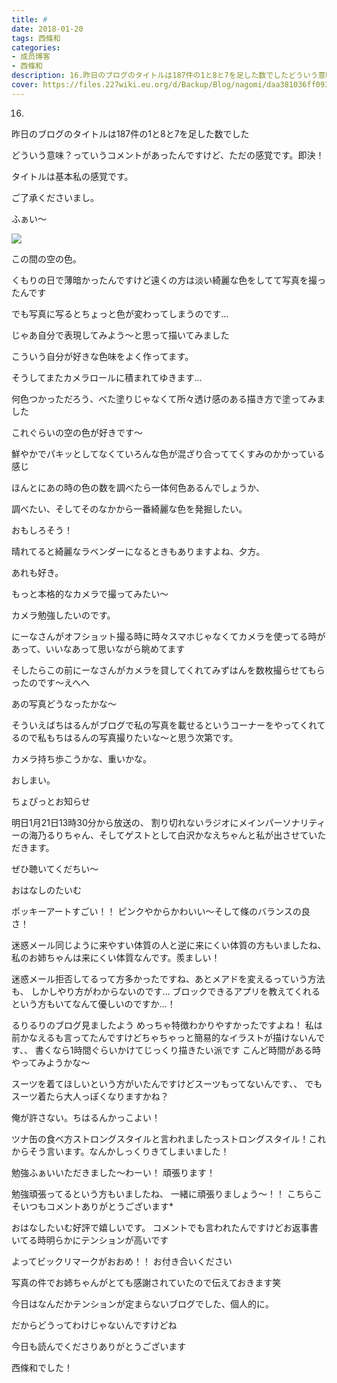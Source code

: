 ```yaml
---
title: #
date: 2018-01-20
tags: 西條和
categories: 
- 成员博客
- 西條和
description: 16.昨日のブログのタイトルは187件の1と8と7を足した数でしたどういう意味？っていうコメントがあったんですけど、ただの感覚です。即決！タイトルは基...
cover: https://files.227wiki.eu.org/d/Backup/Blog/nagomi/daa381036ff093c4f6fa736e96053.jpg 
---
```








16.






昨日のブログのタイトルは187件の1と8と7を足した数でした






どういう意味？っていうコメントがあったんですけど、ただの感覚です。即決！







タイトルは基本私の感覚です。




ご了承くださいまし。










ふぁい〜



![](https://files.227wiki.eu.org/d/Backup/Blog/nagomi/daa381036ff093c4f6fa736e96053.jpg)








この間の空の色。







くもりの日で薄暗かったんですけど遠くの方は淡い綺麗な色をしてて写真を撮ったんです




でも写真に写るとちょっと色が変わってしまうのです…





じゃあ自分で表現してみよう〜と思って描いてみました





こういう自分が好きな色味をよく作ってます。



そうしてまたカメラロールに積まれてゆきます…







何色つかっただろう、べた塗りじゃなくて所々透け感のある描き方で塗ってみました







これぐらいの空の色が好きです〜


鮮やかでパキッとしてなくていろんな色が混ざり合っててくすみのかかっている感じ







ほんとにあの時の色の数を調べたら一体何色あるんでしょうか、





調べたい、そしてそのなかから一番綺麗な色を発掘したい。

おもしろそう！








晴れてると綺麗なラベンダーになるときもありますよね、夕方。



あれも好き。








もっと本格的なカメラで撮ってみたい〜







カメラ勉強したいのです。






にーなさんがオフショット撮る時に時々スマホじゃなくてカメラを使ってる時があって、いいなあって思いながら眺めてます










そしたらこの前にーなさんがカメラを貸してくれてみずはんを数枚撮らせてもらったのです〜えへへ









あの写真どうなったかな〜









そういえばちはるんがブログで私の写真を載せるというコーナーをやってくれてるので私もちはるんの写真撮りたいな〜と思う次第です。








カメラ持ち歩こうかな、重いかな。











おしまい。






ちょぴっとお知らせ



明日1月21日13時30分から放送の、
割り切れないラジオにメインパーソナリティーの海乃るりちゃん、そしてゲストとして白沢かなえちゃんと私が出させていただきます。

ぜひ聴いてくだちい〜









おはなしのたいむ







ポッキーアートすごい！！
ピンクやからかわいい〜そして條のバランスの良さ！





迷惑メール同じように来やすい体質の人と逆に来にくい体質の方もいましたね、私のお姉ちゃんは来にくい体質なんです。羨ましい！





迷惑メール拒否してるって方多かったですね、あとメアドを変えるっていう方法も、
しかしやり方がわからないのです…
ブロックできるアプリを教えてくれるという方もいてなんて優しいのですか…！






るりるりのブログ見ましたよう
めっちゃ特徴わかりやすかったですよね！
私は前かなえるも言ってたんですけどちゃちゃっと簡易的なイラストが描けないんです、、
書くなら1時間ぐらいかけてじっくり描きたい派です
こんど時間がある時やってみようかな〜




スーツを着てほしいという方がいたんですけどスーツもってないんです、、
でもスーツ着たら大人っぽくなりますかね？





俺が許さない。ちはるんかっこよい！




ツナ缶の食べ方ストロングスタイルと言われましたっストロングスタイル！これからそう言います。なんかしっくりきてしまいました！



勉強ふぁいいただきました〜わーい！
頑張ります！



勉強頑張ってるという方もいましたね、
一緒に頑張りましょう〜！！
こちらこそいつもコメントありがとうございます*




おはなしたいむ好評で嬉しいです。
コメントでも言われたんですけどお返事書いてる時明らかにテンションが高いです

よってビックリマークがおおめ！！
お付き合いください









写真の件でお姉ちゃんがとても感謝されていたので伝えておきます笑










今日はなんだかテンションが定まらないブログでした、個人的に。



だからどうってわけじゃないんですけどね













今日も読んでくださりありがとうございます







西條和でした！


